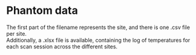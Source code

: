 # Phantom data
The first part of the filename represents the site, and there is one .csv file per site.   
Additionally, a .xlsx file is available, containing the log of temperatures for each scan session across the different sites.
